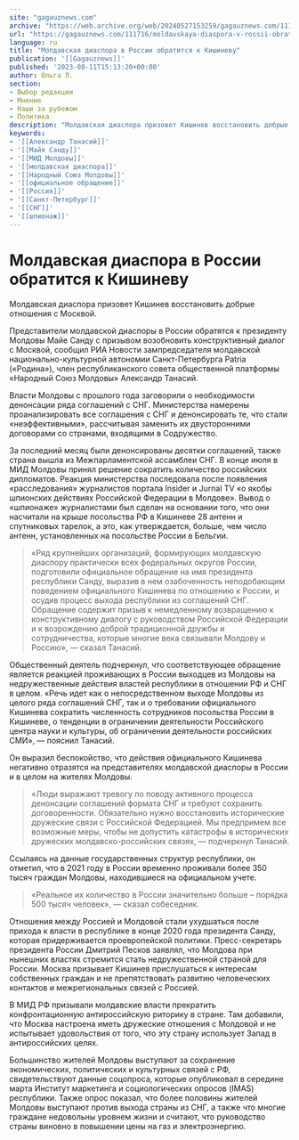 ```yaml
---
site: "gagauznews.com"
archive: "https://web.archive.org/web/20240527153259/gagauznews.com/111716/moldavskaya-diaspora-v-rossii-obratitsya-k-kishinevu.html"
url: "https://gagauznews.com/111716/moldavskaya-diaspora-v-rossii-obratitsya-k-kishinevu.html"
language: ru
title: "Молдавская диаспора в России обратится к Кишиневу"
publication: '[[Gagauznews]]'
published: '2023-08-11T15:13:20+00:00'
author: Ольга Л.
section:
- Выбор редакции
- Мнение
- Наши за рубежом
- Политика
description: "Молдавская диаспора призовет Кишинев восстановить добрые отношения с Москвой. Представители молдавской диаспоры в России обратятся к президенту Молдовы Майе Санду с призывом возобновить конструктивный диалог с Москвой, сообщил РИА Новости зампредседателя молдавской национально-культурной автономии Санкт-Петербурга Patria («Родина»), член республиканского совета общественной платформы «Народный Союз Молдовы» Александр Танасий. Власти Молдовы с прошлого года заговорили о необходимости денонсации ряда соглашений с СНГ. Министерства намерены проанализировать все соглашения с СНГ и денонсировать те, что стали «неэффективными», рассчитывая заменить их двусторонними договорами со странами, входящими в Содружество. За последний месяц были денонсированы десятки соглашений, также страна вышла из Межпарламентской ассамблеи СНГ. В конце июля […]"
keywords:
- '[[Александр Танасий]]'
- '[[Майя Санду]]'
- '[[МИД Молдовы]]'
- '[[молдавская диаспора]]'
- '[[Народный Союз Молдовы]]'
- '[[официальное обращение]]'
- '[[Россия]]'
- '[[Санкт-Петербург]]'
- '[[СНГ]]'
- '[[шпионаж]]'
---
```


# Молдавская диаспора в России обратится к Кишиневу

Молдавская диаспора призовет Кишинев восстановить добрые отношения с Москвой.

Представители молдавской диаспоры в России обратятся к президенту Молдовы Майе Санду с призывом возобновить конструктивный диалог с Москвой, сообщил РИА Новости зампредседателя молдавской национально-культурной автономии Санкт-Петербурга Patria («Родина»), член республиканского совета общественной платформы «Народный Союз Молдовы» Александр Танасий.

Власти Молдовы с прошлого года заговорили о необходимости денонсации ряда соглашений с СНГ. Министерства намерены проанализировать все соглашения с СНГ и денонсировать те, что стали «неэффективными», рассчитывая заменить их двусторонними договорами со странами, входящими в Содружество.

За последний месяц были денонсированы десятки соглашений, также страна вышла из Межпарламентской ассамблеи СНГ. В конце июля в МИД Молдовы принял решение сократить количество российских дипломатов. Реакция министерства последовала после появления «расследования» журналистов портала Insider и Jurnal TV «о якобы шпионских действиях Российской Федерации в Молдове». Вывод о «шпионаже» журналистами был сделан на основании того, что они насчитали на крыше посольства РФ в Кишиневе 28 антенн и спутниковых тарелок, а это, как утверждается, больше, чем число антенн, установленных на посольстве России в Бельгии.

> «Ряд крупнейших организаций, формирующих молдавскую диаспору практически всех федеральных округов России, подготовили официальное обращение на имя президента республики Санду, выразив в нем озабоченность неподобающим поведением официального Кишинева по отношению к России, и осудив процесс выхода республики из соглашений СНГ. Обращение содержит призыв к немедленному возвращению к конструктивному диалогу с руководством Российской Федерации и к возрождению доброй традиционной дружбы и сотрудничества, которые многие века связывали Молдову и Россию», — сказал Танасий.

Общественный деятель подчеркнул, что соответствующее обращение является реакцией проживающих в России выходцев из Молдовы на недружественные действия властей республики в отношении РФ и СНГ в целом. «Речь идет как о непосредственном выходе Молдовы из целого ряда соглашений СНГ, так и о требовании официального Кишинева сократить численность сотрудников посольства России в Кишиневе, о тенденции в ограничении деятельности Российского центра науки и культуры, об ограничении деятельности российских СМИ», — пояснил Танасий.

Он выразил беспокойство, что действия официального Кишинева негативно отразятся на представителях молдавской диаспоры в России и в целом на жителях Молдовы.

> «Люди выражают тревогу по поводу активного процесса денонсации соглашений формата СНГ и требуют сохранить договоренности. Обязательно нужно восстановить исторические дружеские связи с Российской Федерацией. Мы предпримем все возможные меры, чтобы не допустить катастрофы в исторических дружеских молдавско-российских связях, — подчеркнул Танасий.

Ссылаясь на данные государственных структур республики, он отметил, что в 2021 году в России временно проживали более 350 тысяч граждан Молдовы, находившиеся на официальном учете.

> «Реальное их количество в России значительно больше – порядка 500 тысяч человек», — сказал собеседник.

Отношения между Россией и Молдовой стали ухудшаться после прихода к власти в республике в конце 2020 года президента Санду, которая придерживается проевропейской политики. Пресс-секретарь президента России Дмитрий Песков заявлял, что Молдова при нынешних властях стремится стать недружественной страной для России. Москва призывает Кишинев прислушаться к интересам собственных граждан и не препятствовать развитию человеческих контактов и межрегиональных связей с Россией.

В МИД РФ призывали молдавские власти прекратить конфронтационную антироссийскую риторику в стране. Там добавили, что Москва настроена иметь дружеские отношения с Молдовой и не испытывает удовольствия от того, что эту страну использует Запад в антироссийских целях.

Большинство жителей Молдовы выступают за сохранение экономических, политических и культурных связей с РФ, свидетельствуют данные соцопроса, которые опубликовал в середине марта Институт маркетинга и социологических опросов (IMAS) республики. Также опрос показал, что более половины жителей Молдовы выступают против выхода страны из СНГ, а также что многие граждане недовольны уровнем жизни и считают, что руководство страны виновно в повышении цены на газ и электроэнергию.
